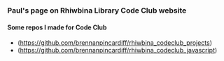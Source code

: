 ### Paul's page on Rhiwbina Library Code Club website

#### Some repos I made for Code Club
- (https://github.com/brennanpincardiff/rhiwbina_codeclub_projects)
- (https://github.com/brennanpincardiff/rhiwbina_codeclub_javascript)

